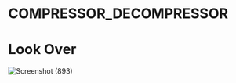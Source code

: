 # COMPRESSOR_DECOMPRESSOR
# Look Over

![Screenshot (893)](https://github.com/Pinkukumar9781/COMPRESSOR_DECOMPRESSOR/assets/118447740/d98f7352-6775-4cc0-a4cb-3db0fc389cd6)
